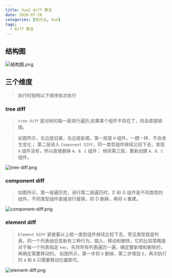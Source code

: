 ```yaml
---
title: Vue2 diff 算法
date: 2020-07-20
categories: [知识点, Vue]
tags:
  - Diff 算法
---
```


## 结构图

![结构图.png](https://cdn.nlark.com/yuque/0/2020/png/732231/1608703926503-0a8b70ad-ee2b-4b15-9f24-cb3008e56d1e.png#align=left&display=inline&height=699&margin=%5Bobject%20Object%5D&name=%E7%BB%93%E6%9E%84%E5%9B%BE.png&originHeight=699&originWidth=1424&size=257532&status=done&style=none&width=1424)

## 三个维度

> 执行时按照以下顺序依次执行

### tree diff

> `tree diff` 是对树的每一层进行遍历,如果某个组件不存在了，则会直接销毁。

> 如图所示，左边是旧属，右边是新属，第一层是 `R` 组件，一模一样，不会发生变化；
> 第二层进入 `Component DIFF`，同一类型组件继续比较下去，发现 `A` 组件没有，所以直接删掉 `A、B、C` 组件；
> 继续第三层，重新创建 `A、B、C` 组件。

![tree-diff.png](https://cdn.nlark.com/yuque/0/2020/png/732231/1608703948400-4b9d5cfa-ddf5-404f-83f0-7de2c979afd2.png#align=left&display=inline&height=317&margin=%5Bobject%20Object%5D&name=tree-diff.png&originHeight=317&originWidth=533&size=61410&status=done&style=none&width=533)

### component diff

> 如图所示，第一层遍历完，进行第二层遍历时，D 和 G 组件是不同类型的组件，不同类型组件直接进行替换，将 D 删掉，再将 `G` 重建。

![component-diff.png](https://cdn.nlark.com/yuque/0/2020/png/732231/1608703964946-362729fd-486b-461b-8210-c191053da87c.png#align=left&display=inline&height=244&margin=%5Bobject%20Object%5D&name=component-diff.png&originHeight=244&originWidth=566&size=81300&status=done&style=none&width=566)

### element diff

> `Element DIFF` 紧接着以上统一类型组件继续比较下去，常见类型就是列表。同一个列表由旧变新有三种行为，插入、移动和删除，它的比较策略是对于每一个列表指定 `key`，先将所有列表遍历一遍，确定要新增和删除的，再确定需要移动的。
> 如图所示，第一步将 `D` 删掉，第二步增加 `E`，再次执行时 `A` 和 `B` 只需要移动位置即可。

![element-diff.png](https://cdn.nlark.com/yuque/0/2020/png/732231/1608703980058-5f99c653-2a0a-46c4-9bb5-f1af80d45afe.png#align=left&display=inline&height=331&margin=%5Bobject%20Object%5D&name=element-diff.png&originHeight=331&originWidth=523&size=81565&status=done&style=none&width=523)
